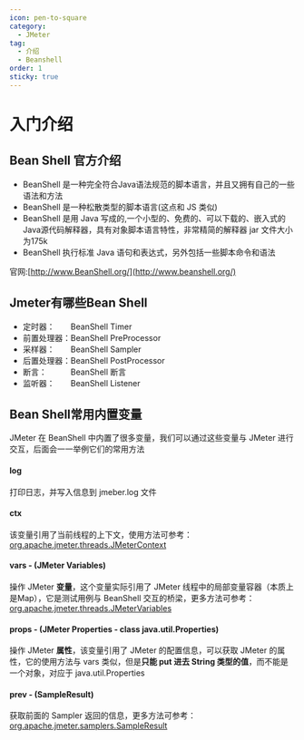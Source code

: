 ```yaml
---
icon: pen-to-square
category:
  - JMeter
tag:
  - 介绍
  - Beanshell
order: 1
sticky: true
---
```




# 入门介绍

## **Bean Shell 官方介绍**

- BeanShell 是一种完全符合Java语法规范的脚本语言，并且又拥有自己的一些语法和方法
- BeanShell 是一种松散类型的脚本语言(这点和 JS 类似)
- BeanShell 是用 Java 写成的,一个小型的、免费的、可以下载的、嵌入式的Java源代码解释器，具有对象脚本语言特性，非常精简的解释器 jar 文件大小为175k
- BeanShell 执行标准 Java 语句和表达式，另外包括一些脚本命令和语法

官网:[http://www.BeanShell.org/](http://www.beanshell.org/)

 

## **Jmeter有哪些Bean Shell**

- 定时器：　　BeanShell Timer
- 前置处理器：BeanShell PreProcessor
- 采样器：　　BeanShell Sampler
- 后置处理器：BeanShell PostProcessor
- 断言：　　　BeanShell 断言
- 监听器：　　BeanShell Listener

 

## **Bean Shell常用内置变量**

JMeter 在 BeanShell 中内置了很多变量，我们可以通过这些变量与 JMeter 进行交互，后面会一一举例它们的常用方法

 

#### **log**

打印日志，并写入信息到 jmeber.log 文件

 

#### **ctx**

该变量引用了当前线程的上下文，使用方法可参考：[org.apache.jmeter.threads.JMeterContext](http://jmeter.apache.org/api/org/apache/jmeter/threads/JMeterContext.html)

 

#### **vars** - (JMeter Variables)

操作 JMeter **变量**，这个变量实际引用了 JMeter 线程中的局部变量容器（本质上是Map），它是测试用例与 BeanShell 交互的桥梁，更多方法可参考：[org.apache.jmeter.threads.JMeterVariables](http://jmeter.apache.org/api/org/apache/jmeter/threads/JMeterVariables.html)

 

#### props - (JMeter Properties - class java.util.Properties)

操作 JMeter **属性**，该变量引用了 JMeter 的配置信息，可以获取 JMeter 的属性，它的使用方法与 vars 类似，但是**只能 put 进去 String 类型的值**，而不能是一个对象，对应于 java.util.Properties 

 

#### prev - (SampleResult)

获取前面的 Sampler 返回的信息，更多方法可参考：[org.apache.jmeter.samplers.SampleResult](http://jmeter.apache.org/api/org/apache/jmeter/samplers/SampleResult.html)